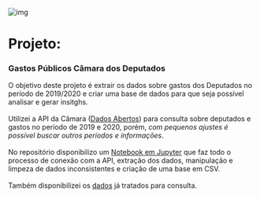 ![img](https://raw.githubusercontent.com/arthurtavari/portfolio_data_science/master/img/layout.jpg)
# Projeto: 
### Gastos Públicos Câmara dos Deputados
O objetivo deste projeto é extrair os dados sobre gastos dos Deputados no período de 2019/2020 e criar uma base de dados para que seja possível analisar e gerar insitghs. 
  <br>
  <br>
Utilizei a API da Câmara ([Dados Abertos](https://dadosabertos.camara.leg.br/)) para consulta sobre deputados e gastos no período de 2019 e 2020, porém, *com pequenos ajustes é possível buscar outros períodos e informações*. 
  <br>
  <br>
No repositório disponibilizo um [Notebook em Jupyter](https://github.com/arthurtavari/gastos_publicos/blob/master/processo_ETL.ipynb) que faz todo o processo de conexão com a API, extração dos dados, manipulação e limpeza de dados inconsistentes e criação de uma base em CSV. 
  <br>
  <br>
Também disponibilizei os [dados](https://github.com/arthurtavari/gastos_publicos/tree/master/db) já tratados para consulta. 
<br> 
